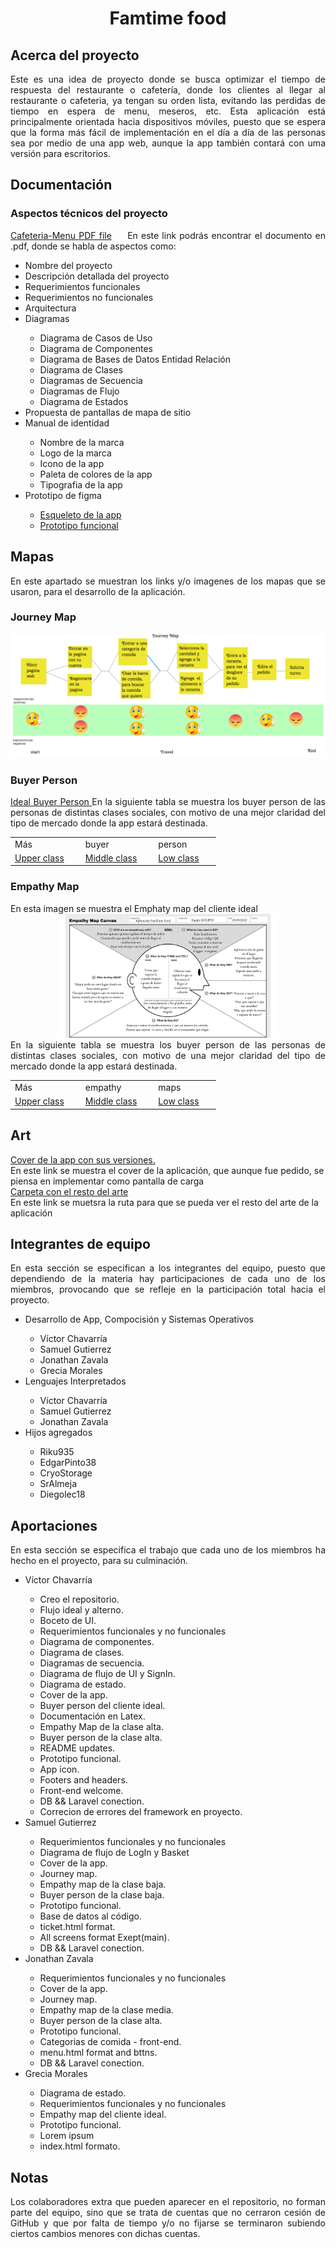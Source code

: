 <h1 align="center"> Famtime food </h1>
<section align="justify">
  <h2 align="left">Acerca del proyecto</h2>
  <span>
  Este es una idea de proyecto donde se busca optimizar el tiempo de respuesta del restaurante o cafetería, donde los clientes al llegar al restaurante o cafeteria, ya tengan su orden lista, evitando las perdidas de tiempo en espera de menu, meseros, etc.
  </span>
  <span>
  Esta aplicación está principalmente orientada hacia dispositivos móviles, puesto que se espera que la forma más fácil de implementación en el día a día de las personas sea por medio de una app web, aunque la app también contará con uma versión para escritorios.
  </apan>
</section>
<section align="justify">
  <h2 align="left">Documentación</h2>
  <div>
    <h3 align="left">Aspectos técnicos del proyecto </h3>
    <!-- Laitex --->
    <a href="./Docs/Cafeteria-Menu/Doc-cafeteria.pdf" style="margin-right: 20px;">Cafeteria-Menu PDF file</a>
    <span>
      En este link podrás encontrar el documento en .pdf, donde se habla de aspectos como:
      <ul>
        <li>Nombre del proyecto</li>
        <li>Descripción detallada del proyecto</li>
        <li>Requerimientos funcionales</li>
        <li>Requerimientos no funcionales</li>
        <li>Arquitectura</li>
        <li>Diagramas</li>
          <ul>
            <li>Diagrama de Casos de Uso</li>
            <li>Diagrama de Componentes</li>
            <li>Diagrama de Bases de Datos Entidad Relación</li>
            <li>Diagrama de Clases</li>
            <li>Diagramas de Secuencia</li>
            <li>Diagramas de Flujo</li>
            <li>Diagrama de Estados</li>
          </ul>
        <li>Propuesta de pantallas de mapa de sitio</li>
        <li>Manual de identidad</li>
          <ul>
            <li>Nombre de la marca</li>
            <li>Logo de la marca</li>
            <li>Icono de la app</li>
            <li>Paleta de colores de la app</li>
            <li>Tipografia de la app</li>
          </ul>
        <li>Prototipo de figma</li>
          <ul>
            <li>
              <a href="https://www.figma.com/file/jMDGvyJhrWegndvcyKfglJ/App-Cafeteria?type=design&node-id=0-1&mode=design&t=ZV4dCkDkixOnfDur-0">Esqueleto de la app</a>
            </li>
            <li>
              <a href="https://www.figma.com/proto/jMDGvyJhrWegndvcyKfglJ/App-Cafeteria?type=design&node-id=11-2&t=pBPoqDubd0GGsh8d-0&scaling=min-zoom&page-id=0%3A1&starting-point-node-id=11%3A2&show-proto-sidebar=1">Prototipo funcional</a>
            </li>
          </ul>
      </ul>
    </span>
  </div>
</section>
<section align="justify">
  <h2>Mapas</h2>
  <span>
    En este apartado se muestran los links y/o imagenes de los mapas que se usaron, para el desarrollo de la aplicación.
  </span>
  <!--Buyer person-->
    <div>
    <h3>Journey Map</h3>
    <div style="text-align: left;">
      <img src="./Assets/Img/Essentials/JourneyMap/JourneyMap.png" alt="Canvas Buyer Person" style="max-width: 100%;">
    </div>
  </div>
  <div>
    <h3>Buyer Person</h3>
    <a href="https://www.canva.com/design/DAFwUaCOcZE/50RjQNNABKBntjp3pM4HfQ/edit">
    Ideal Buyer Person
    </a>
    <span>
      En la siguiente tabla se muestra los buyer person de las personas de distintas clases sociales, con motivo de una mejor claridad del tipo de mercado donde la app estará destinada.
    </span>
    <table>
      <tr>
        <td>Más</td>
        <td>buyer</td>
        <td>person</td>
      </tr>
      <tr>
        <td>
          <a href="#" style="margin-right: 20px;">Upper class</a>
        </td>
        <td>
          <a href="https://www.canva.com/design/DAFyvlS70oU/487SXZ8ttdGmKcXz8dISMg/edit?utm_content=DAFyvlS70oU&utm_campaign=designshare&utm_medium=link2&utm_source=sharebutton BuyenPerson-ClaseMedia" style="margin-right: 20px;">Middle class</a>
        </td>
        <td>
          <a href="https://www.canva.com/design/DAFytntySOs/L-TbFiqgHwwyAuBrCljjag/edit?utm_content=DAFytntySOs&utm_campaign=designshare&utm_medium=link2&utm_source=sharebutton" style="margin-right: 20px;">Low class</a>
        </td>
      </tr>
    </table>
  </div>
  <div>
    <h3>Empathy Map</h3>
    <span>
      En esta imagen se muestra el Emphaty map del cliente ideal
    </span>
    <div style="text-align: center;">
      <img src="./Assets/Img/Essentials/EmpathyMap/EmpathyMapCoffe.jpg" alt="Emphaty Map General" style="max-width: 70%;">
    </div>
    </a>
    <span>
      En la siguiente tabla se muestra los buyer person de las personas de distintas clases sociales, con motivo de una mejor claridad del tipo de mercado donde la app estará destinada.
    </span>
    <table>
      <tr>
        <td>Más</td>
        <td>empathy</td>
        <td>maps</td>
      </tr>
      <tr>
        <td>
          <a href="#" style="margin-right: 20px;">Upper class</a>
        </td>
        <td>
          <a href="https://www.canva.com/design/DAFyvUNcick/rLBg1cqFvgStSqxykDrRSw/edit?utm_content=DAFyvUNcick&utm_campaign=designshare&utm_medium=link2&utm_source=sharebutton emphaty map clase media" style="margin-right: 20px;">Middle class</a>
        </td>
        <td>
          <a href="https://www.canva.com/design/DAFyvvgx0J0/ENwfpBf21cZiPGAKkheYLQ/edit?utm_content=DAFyvvgx0J0&utm_campaign=designshare&utm_medium=link2&utm_source=sharebutton" style="margin-right: 20px;">Low class</a>
        </td>
      </tr>
    </table>
  </div>
</section>
<section>
  <h2>Art</h2>
  <span>
      <a href="https://drive.google.com/drive/folders/1AuNMp59X0YJqxR1alR2jJUgEV7NNbN8a?usp=sharing">Cover de la app con sus versiones.</a>
      <br>
      <span>En este link se muestra el cover de la aplicación, que aunque fue pedido, se piensa en implementar como pantalla de carga</span>
      <br>
      <a href="./Assets/Img/Art">Carpeta con el resto del arte</a>
      <br>
      <span>
        En este link se muetsra la ruta para que se pueda ver el resto del arte de la aplicación
      </span>
  </span>
</section>
<section align="justify">
  <h2>Integrantes de equipo</h2>
  <span>
    En esta sección se especifican a los integrantes del equipo, puesto que dependiendo de la materia hay participaciones de cada uno de los miembros, provocando que se refleje en la participación total hacia el proyecto.
  </span>
  <ul>
    <li>Desarrollo de App, Compocisión y Sistemas Operativos</li>
    <ul>
      <li>Víctor Chavarría</li>
      <li>Samuel Gutierrez</li>
      <li>Jonathan Zavala</li>
      <li>Grecia Morales</li>
    </ul>
    <li>Lenguajes Interpretados</li>
    <ul>
      <li>Víctor Chavarría</li>
      <li>Samuel Gutierrez</li>
      <li>Jonathan Zavala</li>
    </ul>
    <li>Hijos agregados</li>
    <ul>
      <li>Riku935</li>
      <li>EdgarPinto38</li>
      <li>CryoStorage</li>
      <li>SrAlmeja</li>
      <li>Diegolec18</li>
    </ul>
  </ul>
</section>
<section align="justify">
  <h2>Aportaciones</h2>
  <span>
    En esta sección se especifica el trabajo que cada uno de los miembros ha hecho en el proyecto, para su culminación.
  </span>
  <ul>
    <li>Víctor Chavarría</li>
    <ul>
      <li>Creo el repositorio.</li>
      <li>Flujo ideal y alterno.</li>
      <li>Boceto de UI.</li>
      <li>Requerimientos funcionales y no funcionales</li>
      <li>Diagrama de componentes.</li>
      <li>Diagrama de clases.</li>
      <li>Diagramas de secuencia.</li>
      <li>Diagrama de flujo de UI y SignIn.</li>
      <li>Diagrama de estado.</li>
      <li>Cover de la app.</li>
      <li>Buyer person del cliente ideal.</li>
      <li>Documentación en Latex.</li>
      <li>Empathy Map de la clase alta.</li>
      <li>Buyer person de la clase alta.</li>
      <li>README updates.</li>
      <li>Prototipo funcional.</li>
      <li>App icon.</li>
      <li>Footers and headers.</li>
      <li>Front-end welcome.</li>
      <li>DB && Laravel conection.</li>
      <li>Correcion de errores del framework en proyecto.</li>
    </ul>
    <li>Samuel Gutierrez</li>
    <ul>
      <li>Requerimientos funcionales y no funcionales</li>
      <li>Diagrama de flujo de LogIn y Basket</li>
      <li>Cover de la app.</li>
      <li>Journey map.</li>
      <li>Empathy map de la clase baja.</li>
      <li>Buyer person de la clase baja.</li>
      <li>Prototipo funcional.</li>
      <li>Base de datos al código.</li>
      <li>ticket.html format.</li>
      <li>All screens format Exept(main).</li>
      <li>DB && Laravel conection.</li>
    </ul>
    <li>Jonathan Zavala</li>
    <ul>
      <li>Requerimientos funcionales y no funcionales</li> 
      <li>Cover de la app.</li>
      <li>Journey map.</li>
      <li>Empathy map de la clase media.</li>
      <li>Buyer person de la clase alta.</li>
      <li>Prototipo funcional.</li>
      <li>Categorias de comida - front-end.</li>
      <li>menu.html format and bttns.</li>
      <li>DB && Laravel conection.</li>
    </ul>
    <li>Grecia Morales</li>
    <ul>
      <li>Diagrama de estado.</li>
      <li>Requerimientos funcionales y no funcionales</li>
      <li>Empathy map del cliente ideal.</li>
      <li>Prototipo funcional.</li>
      <li>Lorem ipsum</li>
      <li>index.html formato.</li>
    </ul>
  </ul>
</section>
<section align="justify">
  <h2>Notas</h2>
  <span>
    Los colaboradores extra que pueden aparecer en el repositorio, no forman parte del equipo, sino que se trata de cuentas que no cerraron cesión de GitHub y que por falta de tiempo y/o no fijarse se terminaron subiendo ciertos cambios menores con dichas cuentas.
  </span>
</section>